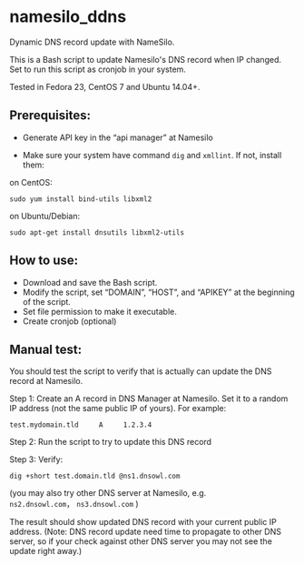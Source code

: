 # namesilo_ddns
Dynamic DNS record update with NameSilo. 

This is a Bash script to update Namesilo's DNS record when IP changed. Set to run this script as cronjob in your system.

Tested in Fedora 23, CentOS 7 and Ubuntu 14.04+.

## Prerequisites:

* Generate API key in the “api manager” at Namesilo

* Make sure your system have command `dig` and `xmllint`. If not, install them:

on CentOS:

```sudo yum install bind-utils libxml2```
    
on Ubuntu/Debian:

```sudo apt-get install dnsutils libxml2-utils```

## How to use:
* Download and save the Bash script.
* Modify the script, set “DOMAIN”, “HOST”, and “APIKEY” at the beginning of the script.
* Set file permission to make it executable.
* Create cronjob (optional)

## Manual test:
You should test the script to verify that is actually can update the DNS record at Namesilo. 

Step 1: Create an A record in DNS Manager at Namesilo. Set it to a random IP address (not the same public IP of yours). For example:

```test.mydomain.tld     A     1.2.3.4```

Step 2: Run the script to try to update this DNS record

Step 3: Verify:

```dig +short test.domain.tld @ns1.dnsowl.com```

(you may also try other DNS server at Namesilo, e.g. `ns2.dnsowl.com`， `ns3.dnsowl.com` )

The result should show updated DNS record with your current public IP address. 
(Note: DNS record update need time to propagate to other DNS server, so if your check against other DNS server you may not see the update right away.)
